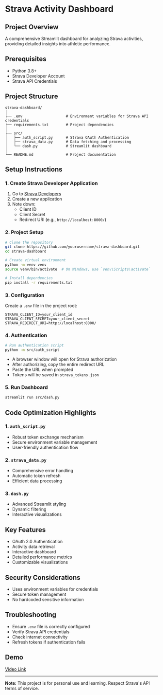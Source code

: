 # Strava Activity Dashboard

## Project Overview
A comprehensive Streamlit dashboard for analyzing Strava activities, providing detailed insights into athletic performance.

## Prerequisites
- Python 3.8+
- Strava Developer Account
- Strava API Credentials

## Project Structure
```
strava-dashboard/
│
├── .env                    # Environment variables for Strava API credentials
├── requirements.txt        # Project dependencies
│
├── src/
│   ├── auth_script.py      # Strava OAuth Authentication
│   ├── strava_data.py      # Data fetching and processing
│   └── dash.py             # Streamlit dashboard
│
└── README.md               # Project documentation
```

## Setup Instructions

### 1. Create Strava Developer Application
1. Go to [Strava Developers](https://developers.strava.com/)
2. Create a new application
3. Note down:
   - Client ID
   - Client Secret
   - Redirect URI (e.g., `http://localhost:8000/`)

### 2. Project Setup
```bash
# Clone the repository
git clone https://github.com/yourusername/strava-dashboard.git
cd strava-dashboard

# Create virtual environment
python -m venv venv
source venv/bin/activate  # On Windows, use `venv\Scripts\activate`

# Install dependencies
pip install -r requirements.txt
```

### 3. Configuration
Create a `.env` file in the project root:
```
STRAVA_CLIENT_ID=your_client_id
STRAVA_CLIENT_SECRET=your_client_secret
STRAVA_REDIRECT_URI=http://localhost:8000/
```

### 4. Authentication
```bash
# Run authentication script
python -m src/auth_script
```
- A browser window will open for Strava authorization
- After authorizing, copy the entire redirect URL
- Paste the URL when prompted
- Tokens will be saved in `strava_tokens.json`

### 5. Run Dashboard
```bash
streamlit run src/dash.py
```

## Code Optimization Highlights

### 1. `auth_script.py`
- Robust token exchange mechanism
- Secure environment variable management
- User-friendly authentication flow

### 2. `strava_data.py`
- Comprehensive error handling
- Automatic token refresh
- Efficient data processing

### 3. `dash.py`
- Advanced Streamlit styling
- Dynamic filtering
- Interactive visualizations

## Key Features
- OAuth 2.0 Authentication
- Activity data retrieval
- Interactive dashboard
- Detailed performance metrics
- Customizable visualizations

## Security Considerations
- Uses environment variables for credentials
- Secure token management
- No hardcoded sensitive information

## Troubleshooting
- Ensure `.env` file is correctly configured
- Verify Strava API credentials
- Check internet connectivity
- Refresh tokens if authentication fails

## Demo
[Video Link](https://drive.google.com/drive/folders/1X5WYdwM8eMpHmY8Hb8lg_AhJBeTwCIRf?usp=sharing)

---

**Note:** This project is for personal use and learning. Respect Strava's API terms of service.
